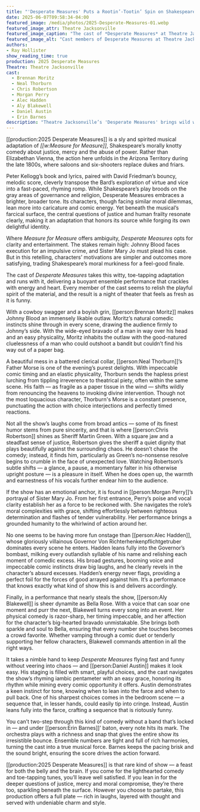 ```yaml
---
title: "'Desperate Measures' Puts a Rootin’-Tootin’ Spin on Shakespeare at Theatre Jacksonville"
date: 2025-06-07T09:58:34-04:00
featured_image: /media/photos/2025-Desperate-Measures-01.webp
featured_image_attr: Theatre Jacksonville
featured_image_caption: "The cast of *Desperate Measures* at Theatre Jacksonville brings sharp timing and playful energy to this fast-paced Western musical take on Shakespeare's *Measure by Measure*."
featured_image_alt: "Cast members of Desperate Measures at Theatre Jacksonville strike a comically alarmed pose during a scene in the Western musical comedy."
authors: 
- Ray Hollister
show_reading_time: true
production: 2025 Desperate Measures
Theatre: Theatre Jacksonville
cast: 
  - Brennan Moritz
  - Neal Thorburn
  - Chris Robertson
  - Morgan Perry
  - Alec Hadden
  - Aly Blakewell
  - Daniel Austin
  - Erin Barnes
description: "Theatre Jacksonville’s 'Desperate Measures' brings wild western charm to Shakespeare’s Measure for Measure, with standout performances and sharp musical wit."
---
```

[[production:2025 Desperate Measures]] is a sly and spirited musical adaptation of *[[w:Measure for Measure]]*, Shakespeare’s morally knotty comedy about justice, mercy and the abuse of power. Rather than Elizabethan Vienna, the action here unfolds in the Arizona Territory during the late 1800s, where saloons and six-shooters replace dukes and friars.

Peter Kellogg’s book and lyrics, paired with David Friedman’s bouncy, melodic score, cleverly transpose the Bard’s exploration of virtue and vice into a fast-paced, rhyming romp. While Shakespeare’s play broods on the gray areas of governance and religion, Desperate Measures embraces a brighter, broader tone. Its characters, though facing similar moral dilemmas, lean more into caricature and comic energy. Yet beneath the musical’s farcical surface, the central questions of justice and human frailty resonate clearly, making it an adaptation that honors its source while forging its own delightful identity.

Where *Measure for Measure* offers ambiguity, *Desperate Measures* opts for clarity and entertainment. The stakes remain high: Johnny Blood faces execution for an impulsive crime, and Sister Mary Jo must plead his case. But in this retelling, characters’ motivations are simpler and outcomes more satisfying, trading Shakespeare’s moral murkiness for a feel-good finale.

The cast of *Desperate Measures* takes this witty, toe-tapping adaptation and runs with it, delivering a buoyant ensemble performance that crackles with energy and heart. Every member of the cast seems to relish the playful spirit of the material, and the result is a night of theater that feels as fresh as it is funny.

With a cowboy swagger and a boyish grin, [[person:Brennan Moritz]] makes Johnny Blood an immensely likable outlaw. Moritz’s natural comedic instincts shine through in every scene, drawing the audience firmly to Johnny’s side. With the wide-eyed bravado of a man in way over his head and an easy physicality, Moritz inhabits the outlaw with the good-natured cluelessness of a man who could outshoot a bandit but couldn’t find his way out of a paper bag.

A beautiful mess in a battered clerical collar, [[person:Neal Thorburn]]’s Father Morse is one of the evening’s purest delights. With impeccable comic timing and an elastic physicality, Thorburn sends the hapless priest lurching from tippling irreverence to theatrical piety, often within the same scene. His faith — as fragile as a paper tissue in the wind — shifts wildly from renouncing the heavens to invoking divine intervention. Though not the most loquacious character, Thorburn's Morse is a constant presence, punctuating the action with choice interjections and perfectly timed reactions.

Not all the show’s laughs come from broad antics — some of its finest humor stems from pure sincerity, and that is where [[person:Chris Robertson]] shines as Sheriff Martin Green. With a square jaw and a steadfast sense of justice, Robertson gives the sheriff a quiet dignity that plays beautifully against the surrounding chaos. He doesn’t chase the comedy; instead, it finds him, particularly as Green’s no-nonsense resolve begins to crumble in the face of unexpected love. Watching Robertson’s subtle shifts — a glance, a pause, a momentary falter in his otherwise upright posture — is a pleasure in itself. When he does open up, the warmth and earnestness of his vocals further endear him to the audience.

If the show has an emotional anchor, it is found in [[person:Morgan Perry]]’s portrayal of Sister Mary Jo. From her first entrance, Perry’s poise and vocal clarity establish her as a force to be reckoned with. She navigates the role’s moral complexities with grace, shifting effortlessly between righteous determination and flashes of tender vulnerability. Her performance brings a grounded humanity to the whirlwind of action around her.

No one seems to be having more fun onstage than [[person:Alec Hadden]], whose gloriously villainous Governor Von Richterhenkenpflichtgetruber dominates every scene he enters. Hadden leans fully into the Governor’s bombast, milking every outlandish syllable of his name and relishing each moment of comedic excess. His broad gestures, booming voice and impeccable comic instincts draw big laughs, and he clearly revels in the character’s absurd excesses. Hadden’s energy never flags, providing a perfect foil for the forces of good arrayed against him. It’s a performance that knows exactly what kind of show this is and delivers accordingly.

Finally, in a performance that nearly steals the show, [[person:Aly Blakewell]] is sheer dynamite as Bella Rose. With a voice that can soar one moment and purr the next, Blakewell turns every song into an event. Her physical comedy is razor-sharp, her timing impeccable, and her affection for the character’s big-hearted bravado unmistakable. She brings both sparkle and soul to Bella, ensuring that every number she touches becomes a crowd favorite. Whether vamping through a comic duet or tenderly supporting her fellow characters, Blakewell commands attention in all the right ways.

It takes a nimble hand to keep *Desperate Measures* flying fast and funny without veering into chaos — and [[person:Daniel Austin]] makes it look easy. His staging is filled with smart, playful choices, and the cast navigates the show’s rhyming iambic pentameter with an easy grace, honoring its rhythm while mining every comic opportunity it offers. Austin demonstrates a keen instinct for tone, knowing when to lean into the farce and when to pull back. One of his sharpest choices comes in the bedroom scene — a sequence that, in lesser hands, could easily tip into cringe. Instead, Austin leans fully into the farce, crafting a sequence that is riotously funny.

You can’t two-step through this kind of comedy without a band that’s locked in — and under [[person:Erin Barnes]]’ baton, every note hits its mark. The orchestra plays with a richness and snap that gives the entire show its irresistible bounce. Ensemble numbers are tight and full of rich harmonies, turning the cast into a true musical force. Barnes keeps the pacing brisk and the sound bright, ensuring the score drives the action forward.

[[production:2025 Desperate Measures]] is that rare kind of show — a feast for both the belly and the brain. If you come for the lighthearted comedy and toe-tapping tunes, you’ll leave well satisfied. If you lean in for the deeper questions of justice, mercy and moral compromise, they’re there too, sparkling beneath the surface. However you choose to partake, this production offers a full plate — rich in laughs, layered with thought and served with undeniable charm and style.